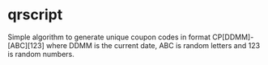 # qrscript
Simple algorithm to generate unique coupon codes in format CP[DDMM]-[ABC][123] where DDMM is the current date, ABC is random letters and 123 is random numbers.

